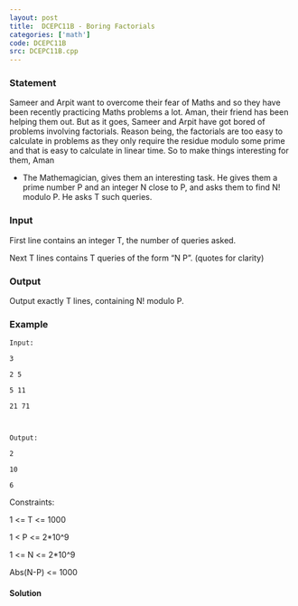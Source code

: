 ```yaml
---
layout: post
title:  DCEPC11B - Boring Factorials
categories: ['math']
code: DCEPC11B
src: DCEPC11B.cpp
---
```


### **Statement**

Sameer and Arpit want to overcome their fear of Maths and so they have been
recently practicing Maths problems a lot. Aman, their friend has been helping
them out. But as it goes, Sameer and Arpit have got bored of problems
involving factorials. Reason being, the factorials are too easy to calculate
in problems as they only require the residue modulo some prime and that is
easy to calculate in linear time. So to make things interesting for them, Aman
- The Mathemagician, gives them an interesting task. He gives them a prime
number P and an integer N close to P, and asks them to find N! modulo P. He
asks T such queries.

### Input

First line contains an integer T, the number of queries asked.

Next T lines contains T queries of the form “N P”. (quotes for clarity)

### Output

Output exactly T lines, containing N! modulo P.

### Example

    
    
    Input:
    3
    2 5
    5 11
    21 71
    
    Output:
    2
    10
    6

Constraints:

1 <= T <= 1000

1 < P <= 2*10^9

1 <= N <= 2*10^9

Abs(N-P) <= 1000



#### **Solution**



